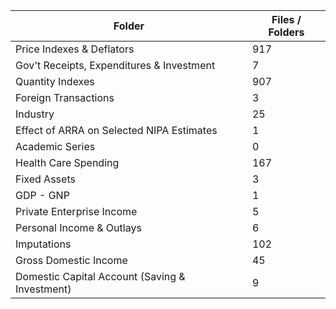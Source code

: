 | Folder                                         |   Files / Folders |
|------------------------------------------------|-------------------|
| Price Indexes & Deflators                      |               917 |
| Gov't Receipts, Expenditures & Investment      |                 7 |
| Quantity Indexes                               |               907 |
| Foreign Transactions                           |                 3 |
| Industry                                       |                25 |
| Effect of ARRA on Selected NIPA Estimates      |                 1 |
| Academic Series                                |                 0 |
| Health Care Spending                           |               167 |
| Fixed Assets                                   |                 3 |
| GDP - GNP                                      |                 1 |
| Private Enterprise Income                      |                 5 |
| Personal Income & Outlays                      |                 6 |
| Imputations                                    |               102 |
| Gross Domestic Income                          |                45 |
| Domestic Capital Account (Saving & Investment) |                 9 |